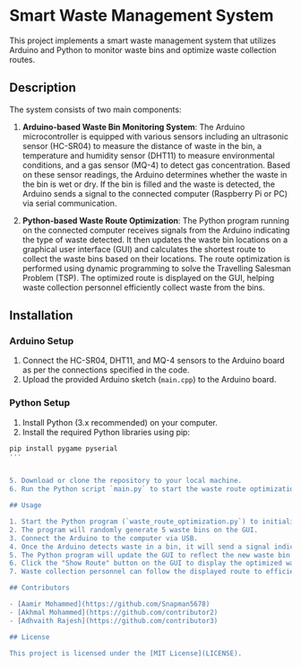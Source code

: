 # Smart Waste Management System

This project implements a smart waste management system that utilizes Arduino and Python to monitor waste bins and optimize waste collection routes.

## Description

The system consists of two main components:

1. **Arduino-based Waste Bin Monitoring System**: The Arduino microcontroller is equipped with various sensors including an ultrasonic sensor (HC-SR04) to measure the distance of waste in the bin, a temperature and humidity sensor (DHT11) to measure environmental conditions, and a gas sensor (MQ-4) to detect gas concentration. Based on these sensor readings, the Arduino determines whether the waste in the bin is wet or dry. If the bin is filled and the waste is detected, the Arduino sends a signal to the connected computer (Raspberry Pi or PC) via serial communication.

2. **Python-based Waste Route Optimization**: The Python program running on the connected computer receives signals from the Arduino indicating the type of waste detected. It then updates the waste bin locations on a graphical user interface (GUI) and calculates the shortest route to collect the waste bins based on their locations. The route optimization is performed using dynamic programming to solve the Travelling Salesman Problem (TSP). The optimized route is displayed on the GUI, helping waste collection personnel efficiently collect waste from the bins.

## Installation

### Arduino Setup

1. Connect the HC-SR04, DHT11, and MQ-4 sensors to the Arduino board as per the connections specified in the code.
2. Upload the provided Arduino sketch (`main.cpp`) to the Arduino board.

### Python Setup

1. Install Python (3.x recommended) on your computer.
2. Install the required Python libraries using pip:
```bash
pip install pygame pyserial
'''


5. Download or clone the repository to your local machine.
6. Run the Python script `main.py` to start the waste route optimization program.

## Usage

1. Start the Python program (`waste_route_optimization.py`) to initialize the waste route optimization system.
2. The program will randomly generate 5 waste bins on the GUI.
3. Connect the Arduino to the computer via USB.
4. Once the Arduino detects waste in a bin, it will send a signal indicating the waste type (wet or dry) to the computer.
5. The Python program will update the GUI to reflect the new waste bin status and optimize the waste collection route.
6. Click the "Show Route" button on the GUI to display the optimized waste collection route.
7. Waste collection personnel can follow the displayed route to efficiently collect waste from the bins.

## Contributors

- [Aamir Mohammed](https://github.com/Snapman5678)
- [Akhmal Mohammed](https://github.com/contributor2)
- [Adhvaith Rajesh](https://github.com/contributor3)

## License

This project is licensed under the [MIT License](LICENSE).


